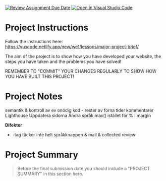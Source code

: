 [![Review Assignment Due Date](https://classroom.github.com/assets/deadline-readme-button-8d59dc4de5201274e310e4c54b9627a8934c3b88527886e3b421487c677d23eb.svg)](https://classroom.github.com/a/mnsMJARJ)
[![Open in Visual Studio Code](https://classroom.github.com/assets/open-in-vscode-c66648af7eb3fe8bc4f294546bfd86ef473780cde1dea487d3c4ff354943c9ae.svg)](https://classroom.github.com/online_ide?assignment_repo_id=10702900&assignment_repo_type=AssignmentRepo)
# Project Instructions

Follow the instructions here: https://vuxcode.netlify.app/new/we1/lessons/major-project-brief/

The aim of the project is to show how you have developed your website, the steps you have taken and the problems you have solved!

REMEMBER TO "COMMIT" YOUR CHANGES REGULARLY TO SHOW HOW YOU HAVE BUILT THIS PROJECT!

# Project Notes
semantik & kontroll av ev onödig kod - rester av forna tider
kommentarer
Lighthouse
Uppdatera sidorna
Ändra språk
max() istället för % i margin

**Difekter**
  - <a>-tag täcker inte helt språkknappen & mail & collected review

# Project Summary

> Before the final submission date you should include a "PROJECT SUMMARY" in this section here.
